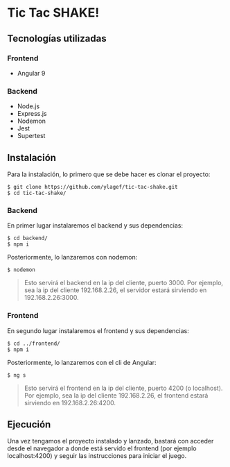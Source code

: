 # Tic Tac SHAKE!

## Tecnologías utilizadas

### Frontend

- Angular 9

### Backend

- Node.js
- Express.js
- Nodemon
- Jest
- Supertest

## Instalación

Para la instalación, lo primero que se debe hacer es clonar el proyecto:

    $ git clone https://github.com/ylagef/tic-tac-shake.git
    $ cd tic-tac-shake/

### Backend

En primer lugar instalaremos el backend y sus dependencias:

    $ cd backend/
    $ npm i

Posteriormente, lo lanzaremos con nodemon:

    $ nodemon

> Esto servirá el backend en la ip del cliente, puerto 3000. Por ejemplo, sea la ip del cliente 192.168.2.26, el servidor estará sirviendo en 192.168.2.26:3000.

### Frontend

En segundo lugar instalaremos el frontend y sus dependencias:

    $ cd ../frontend/
    $ npm i

Posteriormente, lo lanzaremos con el cli de Angular:

    $ ng s

> Esto servirá el frontend en la ip del cliente, puerto 4200 (o localhost). Por ejemplo, sea la ip del cliente 192.168.2.26, el frontend estará sirviendo en 192.168.2.26:4200.

## Ejecución

Una vez tengamos el proyecto instalado y lanzado, bastará con acceder desde el navegador a donde está servido el frontend (por ejemplo localhost:4200) y seguir las instrucciones para iniciar el juego.
